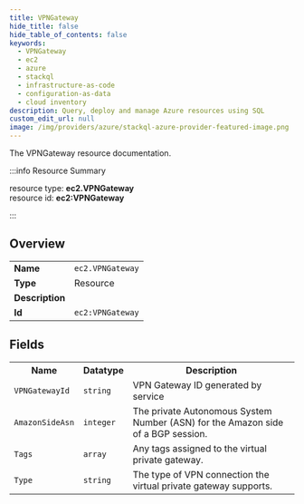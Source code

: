 ```yaml
---
title: VPNGateway
hide_title: false
hide_table_of_contents: false
keywords:
  - VPNGateway
  - ec2
  - azure
  - stackql
  - infrastructure-as-code
  - configuration-as-data
  - cloud inventory
description: Query, deploy and manage Azure resources using SQL
custom_edit_url: null
image: /img/providers/azure/stackql-azure-provider-featured-image.png
---
```

The VPNGateway resource documentation.

:::info Resource Summary

<div class="row">
<div class="providerDocColumn">
<span>resource type:&nbsp;<b>ec2.VPNGateway</b></span><br />
<span>resource id:&nbsp;<b>ec2:VPNGateway</b></span><br />
</div>
</div>

:::

## Overview
<table><tbody>
<tr><td><b>Name</b></td><td><code>ec2.VPNGateway</code></td></tr>
<tr><td><b>Type</b></td><td>Resource</td></tr>
<tr><td><b>Description</b></td><td></td></tr>
<tr><td><b>Id</b></td><td><code>ec2:VPNGateway</code></td></tr>
</tbody></table>

## Fields
<table><tbody>
<tr><th>Name</th><th>Datatype</th><th>Description</th></tr>
<tr><td><code>VPNGatewayId</code></td><td><code>string</code></td><td>VPN Gateway ID generated by service</td></tr><tr><td><code>AmazonSideAsn</code></td><td><code>integer</code></td><td>The private Autonomous System Number (ASN) for the Amazon side of a BGP session.</td></tr><tr><td><code>Tags</code></td><td><code>array</code></td><td>Any tags assigned to the virtual private gateway.</td></tr><tr><td><code>Type</code></td><td><code>string</code></td><td>The type of VPN connection the virtual private gateway supports.</td></tr>
</tbody></table>